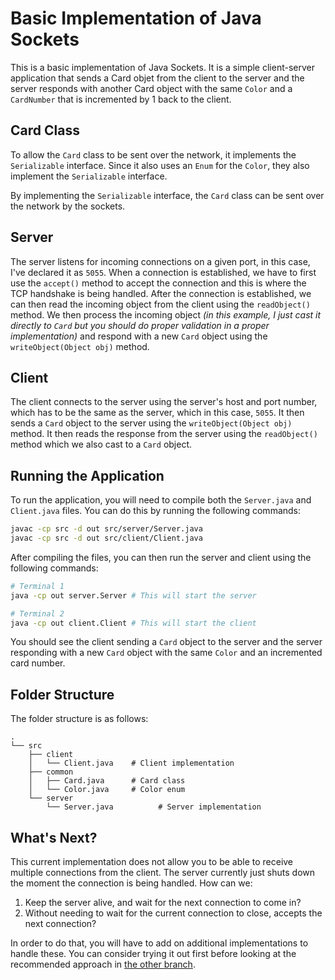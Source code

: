 # Basic Implementation of Java Sockets

This is a basic implementation of Java Sockets. It is a simple client-server application
that sends a Card objet from the client to the server and the server responds with another
Card object with the same `Color` and a `CardNumber` that is incremented by 1 back to the
client.

## Card Class

To allow the `Card` class to be sent over the network, it implements the `Serializable` interface.
Since it also uses an `Enum` for the `Color`, they also implement the `Serializable` interface.

By implementing the `Serializable` interface, the `Card` class can be sent over the network by the
sockets.

## Server

The server listens for incoming connections on a given port, in this case, I've declared it as `5055`.
When a connection is established, we have to first use the `accept()` method to accept the connection
and this is where the TCP handshake is being handled. After the connection is established, we can
then read the incoming object from the client using the `readObject()` method. We then process the
incoming object _(in this example, I just cast it directly to `Card` but you should do proper validation
in a proper implementation)_ and respond with a new `Card` object using the `writeObject(Object obj)`
method.

## Client

The client connects to the server using the server's host and port number, which has to be the same as the
server, which in this case, `5055`. It then sends a `Card` object to the server using the
`writeObject(Object obj)` method. It then reads the response from the server using the `readObject()` method
which we also cast to a `Card` object.

## Running the Application

To run the application, you will need to compile both the `Server.java` and `Client.java` files. You can do
this by running the following commands:

```bash
javac -cp src -d out src/server/Server.java
javac -cp src -d out src/client/Client.java
```

After compiling the files, you can then run the server and client using the following commands:

```bash
# Terminal 1
java -cp out server.Server # This will start the server

# Terminal 2
java -cp out client.Client # This will start the client
```

You should see the client sending a `Card` object to the server and the server responding with a
new `Card` object with the same `Color` and an incremented card number.

## Folder Structure

The folder structure is as follows:

```
.
└── src
    ├── client
    │   └── Client.java    # Client implementation
    ├── common
    │   ├── Card.java      # Card class
    │   └── Color.java     # Color enum
    └── server
        └── Server.java          # Server implementation
```

## What's Next?

This current implementation does not allow you to be able to receive multiple connections from the client.
The server currently just shuts down the moment the connection is being handled. How can we:

1. Keep the server alive, and wait for the next connection to come in?
2. Without needing to wait for the current connection to close, accepts the next connection?

In order to do that, you will have to add on additional implementations to handle these. You can consider trying
it out first before looking at the recommended approach
in [the other branch](https://github.com/kKar1503/java-socket-example/tree/threaded-connection).
